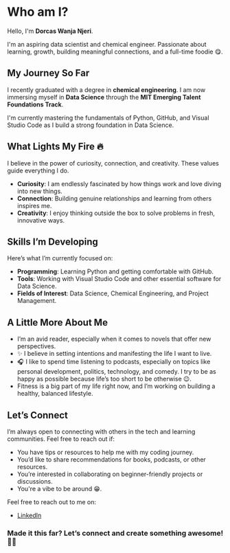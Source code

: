 # Who am I?

Hello, I'm **Dorcas Wanja Njeri**.

I'm an aspiring data scientist and chemical engineer. Passionate about learning, 
growth, building meaningful connections, and a full-time foodie 😋.

## My Journey So Far

I recently graduated with a degree in **chemical engineering**. I am now immersing myself in **Data Science** through the **MIT Emerging Talent Foundations Track**.

I'm currently mastering the fundamentals of Python, GitHub, and Visual Studio Code 
as I build a strong foundation in Data Science.

## What Lights My Fire 🔥

I believe in the power of curiosity, connection, and creativity. These values guide 
everything I do.

- **Curiosity**: I am endlessly fascinated by how things work and love diving 
  into new things.
- **Connection**: Building genuine relationships and learning from others inspires 
  me.
- **Creativity**: I enjoy thinking outside the box to solve problems in fresh, 
  innovative ways.

## Skills I’m Developing

Here’s what I’m currently focused on:

- **Programming**: Learning Python and getting comfortable with GitHub.
- **Tools**: Working with Visual Studio Code and other essential software for Data 
  Science.
- **Fields of Interest**: Data Science, Chemical Engineering, and Project Management.

## A Little More About Me

- I’m an avid reader, especially when it comes to novels that offer new perspectives.
- ✨ I believe in setting intentions and manifesting the life I want to live.
- 🎧 I like to spend time listening to podcasts, especially on topics like personal 
  development, politics, technology, and comedy. I try to be as happy as possible 
  because life’s too short to be otherwise 😉.
- Fitness is a big part of my life right now, and I’m working on building a healthy, 
  balanced lifestyle.

## Let’s Connect

I’m always open to connecting with others in the tech and learning communities. 
Feel free to reach out if:

- You have tips or resources to help me with my coding journey.
- You’d like to share recommendations for books, podcasts, or other resources.
- You’re interested in collaborating on beginner-friendly projects or discussions.
- You're a vibe to be around 😁.

Feel free to reach out to me on:

- [LinkedIn](https://www.linkedin.com/in/dorcas-wanja/)

<!-- I am keeping the "?" and "!" to indicate anticipation -->
### Made it this far? Let’s connect and create something awesome! 🤝🏽
